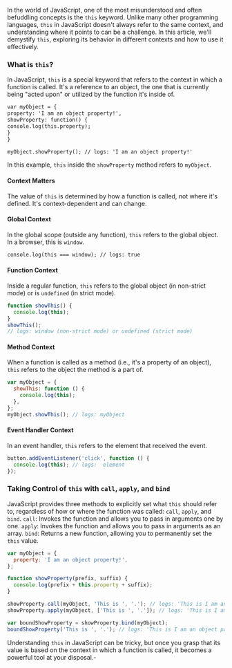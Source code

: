 In the world of JavaScript, one of the most misunderstood and often befuddling concepts is the `this` keyword. Unlike many other programming languages, `this` in JavaScript doesn't always refer to the same context, and understanding where it points to can be a challenge. In this article, we'll demystify `this`, exploring its behavior in different contexts and how to use it effectively.

### What is `this`?

In JavaScript, `this` is a special keyword that refers to the context in which a function is called. It's a reference to an object, the one that is currently being "acted upon" or utilized by the function it's inside of.

```markdown
var myObject = {
property: 'I am an object property!',
showProperty: function() {
console.log(this.property);
}
}
```

```markdown
myObject.showProperty(); // logs: 'I am an object property!'
```

In this example, `this` inside the `showProperty` method refers to `myObject`.

#### Context Matters

The value of `this` is determined by how a function is called, not where it's defined. It's context-dependent and can change.

#### Global Context

In the global scope (outside any function), `this` refers to the global object. In a browser, this is `window`.

```markdown
console.log(this === window); // logs: true
```

#### Function Context

Inside a regular function, `this` refers to the global object (in non-strict mode) or is `undefined` (in strict mode).

```javascript
function showThis() {
  console.log(this);
}
showThis();
// logs: window (non-strict mode) or undefined (strict mode)
```

#### Method Context

When a function is called as a method (i.e., it's a property of an object), `this` refers to the object the method is a part of.

```javascript
var myObject = {
  showThis: function () {
    console.log(this);
  },
};
myObject.showThis(); // logs: myObject
```

#### Event Handler Context

In an event handler, `this` refers to the element that received the event.

```javascript
button.addEventListener('click', function () {
  console.log(this); // logs:  element
});
```

### Taking Control of `this` with `call`, `apply`, and `bind`

JavaScript provides three methods to explicitly set what `this` should refer to, regardless of how or where the function was called: `call`, `apply`, and `bind`.
`call`: Invokes the function and allows you to pass in arguments one by one.
`apply`: Invokes the function and allows you to pass in arguments as an array.
`bind`: Returns a new function, allowing you to permanently set the `this` value.

```javascript
var myObject = {
  property: 'I am an object property!',
};

function showProperty(prefix, suffix) {
  console.log(prefix + this.property + suffix);
}

showProperty.call(myObject, 'This is ', '.'); // logs: 'This is I am an object property.'
showProperty.apply(myObject, ['This is ', '.']); // logs: 'This is I am an object property.'

var boundShowProperty = showProperty.bind(myObject);
boundShowProperty('This is ', '.'); // logs: 'This is I am an object property.'
```

Understanding `this` in JavaScript can be tricky, but once you grasp that its value is based on the context in which a function is called, it becomes a powerful tool at your disposal.-

